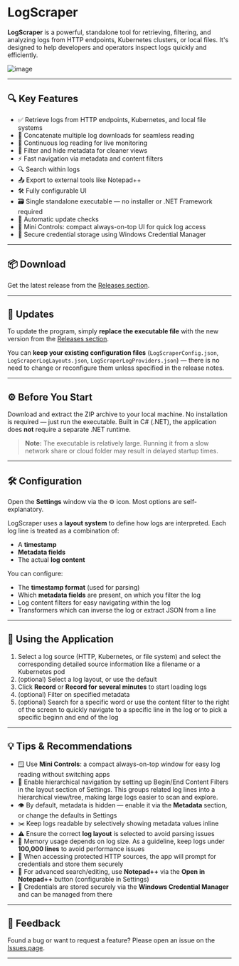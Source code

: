 ﻿# LogScraper

**LogScraper** is a powerful, standalone tool for retrieving, filtering, and analyzing logs from HTTP endpoints, Kubernetes clusters, or local files. It's designed to help developers and operators inspect logs quickly and efficiently.

![image](https://github.com/user-attachments/assets/60c5bb6d-0830-4b20-867a-c89575853e0a)


---

## 🔍 Key Features

- ✅ Retrieve logs from HTTP endpoints, Kubernetes, and local file systems  
- 🔄 Concatenate multiple log downloads for seamless reading  
- 📡 Continuous log reading for live monitoring  
- 🧩 Filter and hide metadata for cleaner views  
- ⚡ Fast navigation via metadata and content filters  
- 🔍 Search within logs  
- 📤 Export to external tools like Notepad++  
- 🛠️ Fully configurable UI  
- 🗃️ Single standalone executable — no installer or .NET Framework required  
- 🔔 Automatic update checks  
- 📌 Mini Controls: compact always-on-top UI for quick log access  
- 🔐 Secure credential storage using Windows Credential Manager 

---

## 📦 Download

Get the latest release from the [Releases section](https://github.com/Rambo3000/logscraper/releases).

---

## 🔄 Updates

To update the program, simply **replace the executable file** with the new version from the [Releases section](https://github.com/Rambo3000/logscraper/releases).

You can **keep your existing configuration files** (`LogScraperConfig.json`, `LogScraperLogLayouts.json`, `LogScraperLogProviders.json`) — there is no need to change or reconfigure them unless specified in the release notes.

---

## ⚙️ Before You Start

Download and extract the ZIP archive to your local machine. No installation is required — just run the executable. Built in C# (.NET), the application does **not** require a separate .NET runtime.

> **Note:** The executable is relatively large. Running it from a slow network share or cloud folder may result in delayed startup times.

---

## 🛠️ Configuration

Open the **Settings** window via the ⚙️ icon. Most options are self-explanatory.

LogScraper uses a **layout system** to define how logs are interpreted. Each log line is treated as a combination of:

- A **timestamp**
- **Metadata fields**
- The actual **log content**

You can configure:
- The **timestamp format** (used for parsing)
- Which **metadata fields** are present, on which you filter the log
- Log content filters for easy navigating within the log
- Transformers which can inverse the log or extract JSON from a line

---

## 🚀 Using the Application

1. Select a log source (HTTP, Kubernetes, or file system) and select the corresponding detailed source information like a filename or a Kubernetes pod
2. (optional) Select a log layout, or use the default
3. Click **Record** or **Record for several minutes** to start loading logs
4. (optional) Filter on specified metadata
5. (optional) Search for a specific word or use the content filter to the right of the screen to quickly navigate to a specific line in the log or to pick a specific beginn and end of the log

---

## 💡 Tips & Recommendations

- 🪟 Use **Mini Controls**: a compact always-on-top window for easy log reading without switching apps  
- 🌲 Enable hierarchical navigation by setting up Begin/End Content Filters in the layout section of Settings. This groups related log lines into a hierarchical view/tree, making large logs easier to scan and explore.
- 👁️ By default, metadata is hidden — enable it via the **Metadata** section, or change the defaults in Settings
- ✂️ Keep logs readable by selectively showing metadata values inline  
- ⚠️ Ensure the correct **log layout** is selected to avoid parsing issues  
- 🧠 Memory usage depends on log size. As a guideline, keep logs under **100,000 lines** to avoid performance issues  
- 🔑 When accessing protected HTTP sources, the app will prompt for credentials and store them securely  
- 📝 For advanced search/editing, use **Notepad++** via the **Open in Notepad++** button (configurable in Settings)  
- 🔐 Credentials are stored securely via the **Windows Credential Manager** and can be managed from there  

---

## 📧 Feedback

Found a bug or want to request a feature? Please open an issue on the [Issues page](https://github.com/Rambo3000/logscraper/issues).

---

